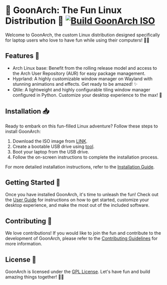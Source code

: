 # 🚀 GoonArch: The Fun Linux Distribution 🎉  [![Build GoonArch ISO](https://github.com/goonarch/goonarch/actions/workflows/iso_build.yml/badge.svg?branch=main)](https://github.com/goonarch/goonarch/actions/workflows/iso_build.yml)

Welcome to GoonArch, the custom Linux distribution designed specifically for laptop users who love to have fun while using their computers! 🎉🐧

## Features 🌟

- Arch Linux base: Benefit from the rolling release model and access to the Arch User Repository (AUR) for easy package management.
- Hyprland: A highly customizable window manager on Wayland with stunning animations and effects. Get ready to be amazed! ✨
- Qtile: A lightweight and highly configurable tiling window manager configured in Python. Customize your desktop experience to the max! 🐍


## Installation 📥

Ready to embark on this fun-filled Linux adventure? Follow these steps to install GoonArch:

1. Download the ISO image from [LINK]().
2. Create a bootable USB drive using [tool]().
3. Boot your laptop from the USB drive.
4. Follow the on-screen instructions to complete the installation process.

For more detailed installation instructions, refer to the [Installation Guide](./docs/installation-guide.md).

## Getting Started 🚀

Once you have installed GoonArch, it's time to unleash the fun! Check out the [User Guide](./docs/user-guide.md) for instructions on how to get started, customize your desktop experience, and make the most out of the included software.

## Contributing 🤝

We love contributions! If you would like to join the fun and contribute to the development of GoonArch, please refer to the [Contributing Guidelines](./CONTRIBUTING.md) for more information.

## License 📜

GoonArch is licensed under the [GPL License](./LICENSE). Let's have fun and build amazing things together! 🎉🚀
